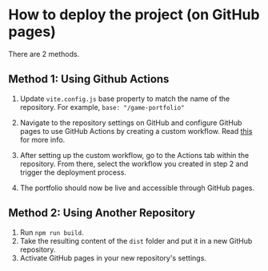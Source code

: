 # How to deploy the project (on GitHub pages)

There are 2 methods.

## Method 1: Using Github Actions

1. Update `vite.config.js` base property to match the name of the repository. For example, `base: "/game-portfolio"`

2. Navigate to the repository settings on GitHub and configure GitHub pages to use GitHub Actions by creating a custom workflow. Read [this](https://vitejs.dev/guide/static-deploy#github-pages) for more info.

3. After setting up the custom workflow, go to the Actions tab within the repository. From there, select the workflow you created in step 2 and trigger the deployment process.

4. The portfolio should now be live and accessible through GitHub pages.

## Method 2: Using Another Repository

1. Run `npm run build`.
2. Take the resulting content of the `dist` folder and put it in a new GitHub repository.
3. Activate GitHub pages in your new repository's settings.
